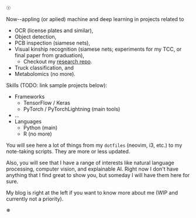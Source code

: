 ☉ 

Now--appling (or aplied) machine and deep learning in projects related to
 -  OCR (license plates and similar), 
 -  Object detection,
 -  PCB inspection (siamese nets),
 -  Visual kinship recognition (siamese nets; experiments for my TCC, or final paper from graduation),
    - Checkout my [research repo](https://github.com/vitalwarley/research). 
 -  Truck classification, and
 -  Metabolomics (no more).

Skills (TODO: link sample projects below):
  - Frameworks
    - TensorFlow / Keras
    - PyTorch / PyTorchLightning (main tools)
  - ...
  - Languages
    - Python (main)
    - R (no more)

You will see here a lot of things from my `dotfiles` (neovim, i3, etc.) to my note-taking scripts. They are more or less updated.

Also, you will see that I have a range of interests like natural language processing, computer vision, and explainable AI. Right now I don't have anything that I find great to show you, but someday I will have them here for sure.

My blog is right at the left if you want to know more about me (WIP and currently not a priority).

✵
